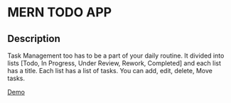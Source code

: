 # MERN TODO APP

## Description

Task Management too has to be a part of your daily routine.
It divided into lists [Todo, In Progress, Under Review, Rework, Completed] and each list has a title. Each list has a list of tasks. You can add, edit, delete, Move tasks.

[Demo](https://todo-frontend-three.vercel.app/)
